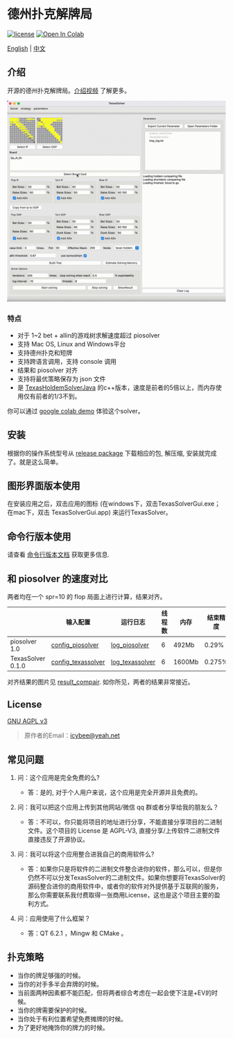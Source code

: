 # 德州扑克解牌局

[![license](https://img.shields.io/github/license/bupticybee/TexasSolver?style=flat-square)](https://github.com/bupticybee/TexasSolver/blob/master/LICENSE)
[![Open In Colab](https://colab.research.google.com/assets/colab-badge.svg)](https://colab.research.google.com/github/bupticybee/TexasSolver/blob/console/TexasSolverTechDemo.ipynb)

[English](README.md) | [中文](README.zh-CN.md)

## 介绍

开源的德州扑克解牌局。[介绍视频](https://www.bilibili.com/video/BV1sr4y1C7KE) 了解更多。

![](imgs/solver_example.gif)

### 特点

- 对于 1~2 bet + allin的游戏树求解速度超过 piosolver 
- 支持 Mac OS, Linux and Windows平台
- 支持德州扑克和短牌
- 支持跨语言调用，支持 console 调用
- 结果和 piosolver 对齐
- 支持将最优策略保存为 json 文件
- 是 [TexasHoldemSolverJava](https://github.com/bupticybee/TexasHoldemSolverJava) 的c++版本，速度是前者的5倍以上，而内存使用仅有前者的1/3不到。

你可以通过 [google colab demo](https://colab.research.google.com/github/bupticybee/TexasSolver/blob/console/TexasSolverTechDemo.ipynb) 体验这个solver。

## 安装

根据你的操作系统型号从  [release package](https://github.com/bupticybee/TexasSolver/releases) 下载相应的包, 解压缩, 安装就完成了。就是这么简单。

## 图形界面版本使用

在安装应用之后，双击应用的图标 (在windows下，双击TexasSolverGui.exe；在mac下，双击 TexasSolverGui.app) 来运行TexasSolver。

## 命令行版本使用

请查看 [命令行版本文档](https://github.com/bupticybee/TexasSolver/tree/console#usage) 获取更多信息.

## 和 piosolver 的速度对比

两者均在一个 spr=10 的 flop 局面上进行计算，结果对齐。

|                   | 输入配置                                            | 运行日志                                                       | 线程数 | 内存 | 结束精度 | 运行时间 |
| ----------------- | ------------------------------------------------------- | ------------------------------------------------------------------ | ------ | ------ | -------- | -------- |
| piosolver 1.0     | [config_piosolver](benchmark/benchmark_piosolver.txt)   | [log_piosolver](benchmark/benchmark_outputs/piosolver_log.txt)     | 6      | 492Mb  | 0.29%    | 242s     |
| TexasSolver 0.1.0 | [config_texassolver](benchmark/benchmark_texassolver.txt) | [log_texassolver](benchmark/benchmark_outputs/texassolver_log.txt) | 6      | 1600Mb | 0.275%   | 175s     |

对齐结果的图片见 [result_compair](benchmark/benchmark_outputs/result_compair.png). 如你所见，两者的结果非常接近。

## License

[GNU AGPL v3](https://www.gnu.org/licenses/agpl-3.0.en.html)

> 原作者的Email：icybee@yeah.net

## 常见问题

1. 问：这个应用是完全免费的么?
   - 答：是的, 对于个人用户来说，这个应用是完全开源并且免费的。

2. 问：我可以把这个应用上传到其他网站/微信 qq 群或者分享给我的朋友么？
   - 答：不可以，你只能将项目的地址进行分享，不能直接分享项目的二进制文件。这个项目的 License 是 AGPL-V3, 直接分享/上传软件二进制文件直接违反了开源协议。

3. 问：我可以将这个应用整合进我自己的商用软件么?
   - 答：如果你只是将软件的二进制文件整合进你的软件，那么可以，但是你仍然不可以分发TexasSolver的二进制文件。如果你想要将TexasSolver的源码整合进你的商用软件中，或者你的软件对外提供基于互联网的服务，那么你需要联系我付费取得一张商用License，这也是这个项目主要的盈利方式。

4. 问：应用使用了什么框架？
   - 答：QT 6.2.1 ，Mingw 和 CMake 。

## 扑克策略

- 当你的牌足够强的时候。
- 当你的对手多半会弃牌的时候。
- 当前面两种因素都不能匹配，但将两者综合考虑在一起会使下注是+EV的时候。
- 当你的牌需要保护的时候。
- 当你处于有利位置希望免费摊牌的时候。
- 为了更好地掩饰你的牌力的时候。
